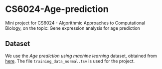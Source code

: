 # CS6024-Age-prediction
Mini project for CS6024 - Algorithmic Approaches to Computational Biology, on the topic: Gene expression analysis for age prediction

## Dataset

We use the *Age prediction using machine learning* dataset, obtained from [here](https://zenodo.org/record/2545213). The file `training_data_normal.tsv` is used for the project. 